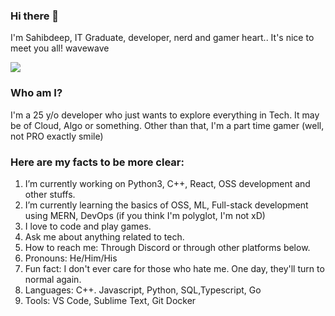 ### Hi there 👋

I'm Sahibdeep, IT Graduate, developer, nerd and gamer heart.. It's nice to meet you all! wavewave

![](https://media1.tenor.com/images/6dcd94c7c4bf4800648ef7cbe0113c33/tenor.gif?itemid=11820295)

### Who am I?
I'm a 25 y/o developer who just wants to explore everything in Tech. It may be of Cloud, Algo or something. Other than that, I'm a part time gamer (well, not PRO exactly smile)

### Here are my facts to be more clear:

1. I’m currently working on Python3, C++, React, OSS development and other stuffs.
2. I’m currently learning the basics of OSS, ML, Full-stack development using MERN, DevOps (if you think I'm polyglot, I'm not xD)
3. I love to code and play games.
4. Ask me about anything related to tech.
5. How to reach me: Through Discord or through other platforms below.
6. Pronouns: He/Him/His
7. Fun fact: I don't ever care for those who hate me. One day, they'll turn to normal again.
8. Languages: C++. Javascript, Python, SQL,Typescript, Go
9. Tools: VS Code, Sublime Text, Git Docker

